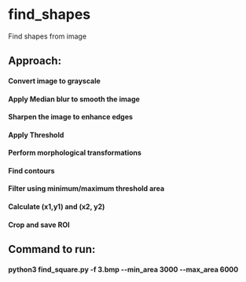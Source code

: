 # find_shapes
Find shapes from image

## Approach:

#### Convert image to grayscale 
#### Apply Median blur to smooth the image
#### Sharpen the image to enhance edges
#### Apply Threshold
#### Perform morphological transformations
#### Find contours
#### Filter using minimum/maximum threshold area
#### Calculate (x1,y1) and (x2, y2)
#### Crop and save ROI


## Command to run:
#### python3 find_square.py -f 3.bmp --min_area 3000 --max_area 6000 
